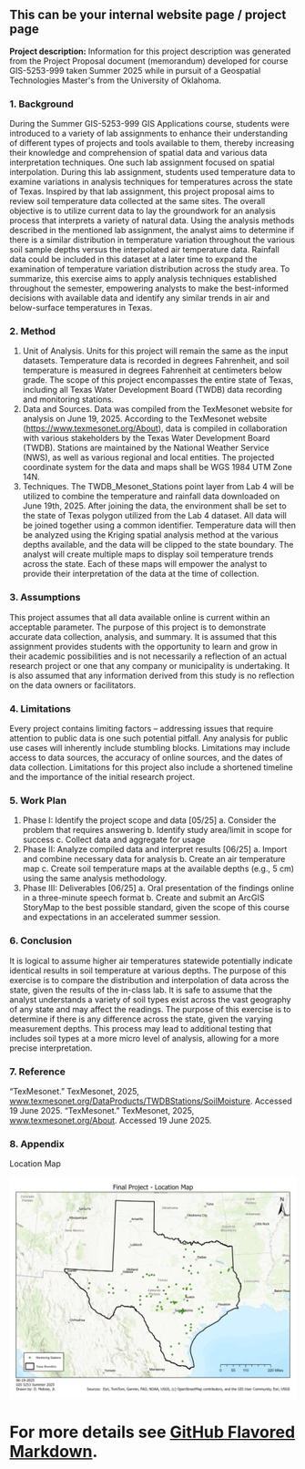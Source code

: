 ## This can be your internal website page / project page

**Project description:** Information for this project description was generated from the Project Proposal document (memorandum) developed for course GIS-5253-999 taken Summer 2025 while in pursuit of a Geospatial Technologies Master's from the University of Oklahoma.

### 1. Background

During the Summer GIS-5253-999 GIS Applications course, students were introduced to a variety of lab assignments to enhance their understanding of different types of projects and tools available to them, thereby increasing their knowledge and comprehension of spatial data and various data interpretation techniques. One such lab assignment focused on spatial interpolation. During this lab assignment, students used temperature data to examine variations in analysis techniques for temperatures across the state of Texas.
Inspired by that lab assignment, this project proposal aims to review soil temperature data collected at the same sites. The overall objective is to utilize current data to lay the groundwork for an analysis process that interprets a variety of natural data. Using the analysis methods described in the mentioned lab assignment, the analyst aims to determine if there is a similar distribution in temperature variation throughout the various soil sample depths versus the interpolated air temperature data. Rainfall data could be included in this dataset at a later time to expand the examination of temperature variation distribution across the study area. To summarize, this exercise aims to apply analysis techniques established throughout the semester, empowering analysts to make the best-informed decisions with available data and identify any similar trends in air and below-surface temperatures in Texas.

### 2. Method

1.	Unit of Analysis. Units for this project will remain the same as the input datasets. Temperature data is recorded in degrees Fahrenheit, and soil temperature is measured in degrees Fahrenheit at centimeters below grade. The scope of this project encompasses the entire state of Texas, including all Texas Water Development Board (TWDB) data recording and monitoring stations.
2.	Data and Sources. Data was compiled from the TexMesonet website for analysis on June 19, 2025. According to the TexMesonet website (https://www.texmesonet.org/About), data is compiled in collaboration with various stakeholders by the Texas Water Development Board (TWDB). Stations are maintained by the National Weather Service (NWS), as well as various regional and local entities. The projected coordinate system for the data and maps shall be WGS 1984 UTM Zone 14N.
3.	Techniques. The TWDB_Mesonet_Stations point layer from Lab 4 will be utilized to combine the temperature and rainfall data downloaded on June 19th, 2025. After joining the data, the environment shall be set to the state of Texas polygon utilized from the Lab 4 dataset. All data will be joined together using a common identifier. Temperature data will then be analyzed using the Kriging spatial analysis method at the various depths available, and the data will be clipped to the state boundary. The analyst will create multiple maps to display soil temperature trends across the state. Each of these maps will empower the analyst to provide their interpretation of the data at the time of collection.

### 3. Assumptions

This project assumes that all data available online is current within an acceptable parameter. The purpose of this project is to demonstrate accurate data collection, analysis, and summary. It is assumed that this assignment provides students with the opportunity to learn and grow in their academic possibilities and is not necessarily a reflection of an actual research project or one that any company or municipality is undertaking. It is also assumed that any information derived from this study is no reflection on the data owners or facilitators.

### 4. Limitations

Every project contains limiting factors – addressing issues that require attention to public data is one such potential pitfall. Any analysis for public use cases will inherently include stumbling blocks. Limitations may include access to data sources, the accuracy of online sources, and the dates of data collection. Limitations for this project also include a shortened timeline and the importance of the initial research project.

### 5. Work Plan

1.	Phase I: Identify the project scope and data [05/25]
  a.	Consider the problem that requires answering
  b.	Identify study area/limit in scope for success
  c.	Collect data and aggregate for usage
2.	Phase II: Analyze compiled data and interpret results [06/25]
  a.	Import and combine necessary data for analysis
  b.	Create an air temperature map
  c.	Create soil temperature maps at the available depths (e.g., 5 cm) using the same analysis methodology.
3.	Phase III: Deliverables [06/25]
  a.	Oral presentation of the findings online in a three-minute speech format
  b.	Create and submit an ArcGIS StoryMap to the best possible standard, given the scope of this course and expectations in an accelerated summer session.

### 6. Conclusion

It is logical to assume higher air temperatures statewide potentially indicate identical results in soil temperature at various depths. The purpose of this exercise is to compare the distribution and interpolation of data across the state, given the results of the in-class lab. It is safe to assume that the analyst understands a variety of soil types exist across the vast geography of any state and may affect the readings. The purpose of this exercise is to determine if there is any difference across the state, given the varying measurement depths. This process may lead to additional testing that includes soil types at a more micro level of analysis, allowing for a more precise interpretation.

### 7. Reference

“TexMesonet.” TexMesonet, 2025, www.texmesonet.org/DataProducts/TWDBStations/SoilMoisture. Accessed 19 June 2025.
“TexMesonet.” TexMesonet, 2025, www.texmesonet.org/About. Accessed 19 June 2025.

### 8. Appendix

Location Map

<img src="images/Location Map.jpg?raw=true"/>

# For more details see [GitHub Flavored Markdown](https://guides.github.com/features/mastering-markdown/).
